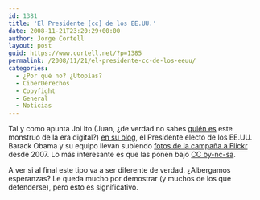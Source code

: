 ```yaml
---
id: 1381
title: 'El Presidente [cc] de los EE.UU.'
date: 2008-11-21T23:20:29+00:00
author: Jorge Cortell
layout: post
guid: https://www.cortell.net/?p=1385
permalink: /2008/11/21/el-presidente-cc-de-los-eeuu/
categories:
  - ¿Por qué no? ¿Utopías?
  - CiberDerechos
  - Copyfight
  - General
  - Noticias
---
```

Tal y como apunta Joi Ito (Juan, ¿de verdad no sabes <a title="https://www.linkedin.com/in/joiito" href="https://www.linkedin.com/in/joiito" target="_blank">quién es</a> este monstruo de la era digital?) <a title="https://joi.ito.com/weblog/2008/11/09/president-elect.html" href="https://joi.ito.com/weblog/2008/11/09/president-elect.html" target="_blank">en su blog</a>, el Presidente electo de los EE.UU. Barack Obama y su equipo llevan subiendo <a title="https://flickr.com/photos/barackobamadotcom/" href="https://flickr.com/photos/barackobamadotcom/" target="_blank">fotos de la campaña a Flickr</a> desde 2007. Lo más interesante es que las ponen bajo <a title="https://creativecommons.org/licenses/by-nc-sa/2.0/deed.en" href="https://creativecommons.org/licenses/by-nc-sa/2.0/deed.en" target="_blank">CC by-nc-sa</a>.

A ver si al final este tipo va a ser diferente de verdad. ¿Albergamos esperanzas? Le queda mucho por demostrar (y muchos de los que defenderse), pero esto es significativo.